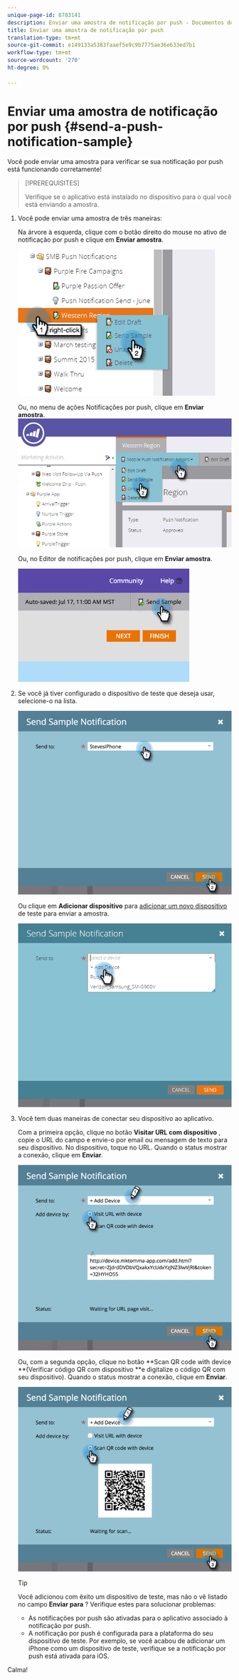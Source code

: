 ```yaml
---
unique-page-id: 8783141
description: Enviar uma amostra de notificação por push - Documentos do Marketing - Documentação do produto
title: Enviar uma amostra de notificação por push
translation-type: tm+mt
source-git-commit: e149133a5383faaef5e9c9b7775ae36e633ed7b1
workflow-type: tm+mt
source-wordcount: '270'
ht-degree: 0%

---
```



# Enviar uma amostra de notificação por push {#send-a-push-notification-sample}

Você pode enviar uma amostra para verificar se sua notificação por push está funcionando corretamente!

>[!PREREQUISITES]
>
>Verifique se o aplicativo está instalado no dispositivo para o qual você está enviando a amostra.

1. Você pode enviar uma amostra de três maneiras:

   Na árvore à esquerda, clique com o botão direito do mouse no ativo de notificação por push e clique em **Enviar amostra**.

   ![](assets/image2015-7-13-11-3a26-3a15.png)

   Ou, no menu de ações Notificações por push, clique em **Enviar amostra**.\
   ![](assets/image2015-7-13-11-3a28-3a37.png)

   Ou, no Editor de notificações por push, clique em **Enviar amostra**.

   ![](assets/image2015-7-20-13-3a29-3a3.png)

1. Se você já tiver configurado o dispositivo de teste que deseja usar, selecione-o na lista.

   ![](assets/image2015-7-29-8-3a25-3a17.png)

   Ou clique em **Adicionar dispositivo** para [adicionar um novo dispositivo](adding-a-new-test-device.md) de teste para enviar a amostra.

   ![](assets/image2015-7-13-11-3a34-3a21.png)

1. Você tem duas maneiras de conectar seu dispositivo ao aplicativo.

   Com a primeira opção, clique no botão **Visitar URL com dispositivo** , copie o URL do campo e envie-o por email ou mensagem de texto para seu dispositivo. No dispositivo, toque no URL. Quando o status mostrar a conexão, clique em **Enviar**.

   ![](assets/image2015-7-29-8-3a29-3a18.png)

   Ou, com a segunda opção, clique no botão **Scan QR code with device **(Verificar código QR com dispositivo **e digitalize o código QR com seu dispositivo). Quando o status mostrar a conexão, clique em **Enviar**.

   ![](assets/image2015-7-29-8-3a31-3a20.png)

   >[!TIP]
   >
   >Você adicionou com êxito um dispositivo de teste, mas não o vê listado no campo **Enviar para** ? Verifique estes para solucionar problemas:
   >
   >    
   >    
   >    * As notificações por push são ativadas para o aplicativo associado à notificação por push.
      >    
      >    
      >
      >    
      >    
      >    




   * A notificação por push é configurada para a plataforma do seu dispositivo de teste. Por exemplo, se você acabou de adicionar um iPhone como um dispositivo de teste, verifique se a notificação por push está ativada para iOS.


Calma!